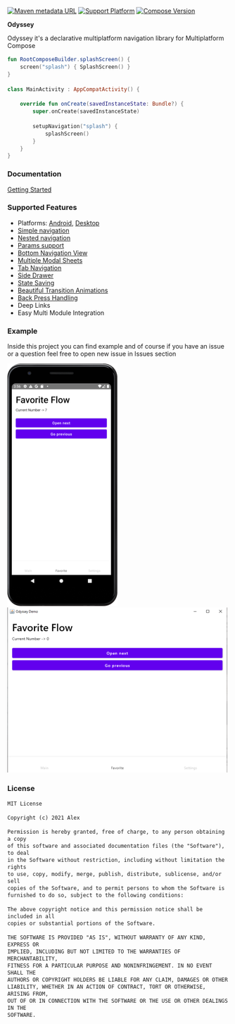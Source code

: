 [![Maven metadata URL](https://img.shields.io/maven-metadata/v?color=blue&metadataUrl=https://s01.oss.sonatype.org/service/local/repo_groups/public/content/io/github/alexgladkov/odyssey-core/maven-metadata.xml&style=for-the-badge)](https://repo.maven.apache.org/maven2/io/github/alexgladkov/)
[![Support Platform](https://img.shields.io/static/v1?label=platforms&message=windows%20|%20macos%20|%20linux%20|%20android&color=green&style=for-the-badge)](https://github.com/AlexGladkov/Odyssey/tree/main/common/common-compose)
[![Compose Version](https://img.shields.io/static/v1?label=Compose%20version&message=v%201.0.0&color=purple&style=for-the-badge)](https://www.jetbrains.com/ru-ru/lp/compose-mpp/)

**Odyssey**

Odyssey it's a declarative multiplatform navigation library for Multiplatform Compose

```kotlin
fun RootComposeBuilder.splashScreen() {
    screen("splash") { SplashScreen() }
}

class MainActivity : AppCompatActivity() {

    override fun onCreate(savedInstanceState: Bundle?) {
        super.onCreate(savedInstanceState)

        setupNavigation("splash") {
            splashScreen()
        }
    }
}
```

### Documentation
[Getting Started](documentation/GETTING_STARTED.md)

### Supported Features
 - Platforms: [Android](documentation/ANDROID.md), [Desktop](documentation/DESKTOP.md)
 - [Simple navigation](documentation/SINGLE_SCREEN.md)
 - [Nested navigation](documentation/FLOW_SCREEN.md)
 - [Params support](documentation/PARAMS_SUPPORT.md)
 - [Bottom Navigation View](documentation/BOTTOM_NAVIGATION.md)
 - [Multiple Modal Sheets](documentation/BOTTOM_SHEET.md)
 - [Tab Navigation](documentation/TAB_NAVIGATION.md)
 - [Side Drawer](documentation/SIDE_DRAWER.md)
 - [State Saving](documentation/STATE_SAVING.md)
 - [Beautiful Transition Animations](documentation/ANIMATIONS.md)
 - [Back Press Handling](documentation/BACK_PRESS.md)
 - Deep Links
 - Easy Multi Module Integration

### Example

Inside this project you can find example and of course if you have an issue or a question 
feel free to open new issue in Issues section

[<img src="screenshots/android-screen-favorite.png" width="250" height = "551" />](screenshots/android-screen-favorite.png)
[<img src="screenshots/desktop-screen-favorite.png" width="500" height = "375" />](screenshots/desktop-screen-favorite.png)

### License
```
MIT License

Copyright (c) 2021 Alex

Permission is hereby granted, free of charge, to any person obtaining a copy
of this software and associated documentation files (the "Software"), to deal
in the Software without restriction, including without limitation the rights
to use, copy, modify, merge, publish, distribute, sublicense, and/or sell
copies of the Software, and to permit persons to whom the Software is
furnished to do so, subject to the following conditions:

The above copyright notice and this permission notice shall be included in all
copies or substantial portions of the Software.

THE SOFTWARE IS PROVIDED "AS IS", WITHOUT WARRANTY OF ANY KIND, EXPRESS OR
IMPLIED, INCLUDING BUT NOT LIMITED TO THE WARRANTIES OF MERCHANTABILITY,
FITNESS FOR A PARTICULAR PURPOSE AND NONINFRINGEMENT. IN NO EVENT SHALL THE
AUTHORS OR COPYRIGHT HOLDERS BE LIABLE FOR ANY CLAIM, DAMAGES OR OTHER
LIABILITY, WHETHER IN AN ACTION OF CONTRACT, TORT OR OTHERWISE, ARISING FROM,
OUT OF OR IN CONNECTION WITH THE SOFTWARE OR THE USE OR OTHER DEALINGS IN THE
SOFTWARE.
```
